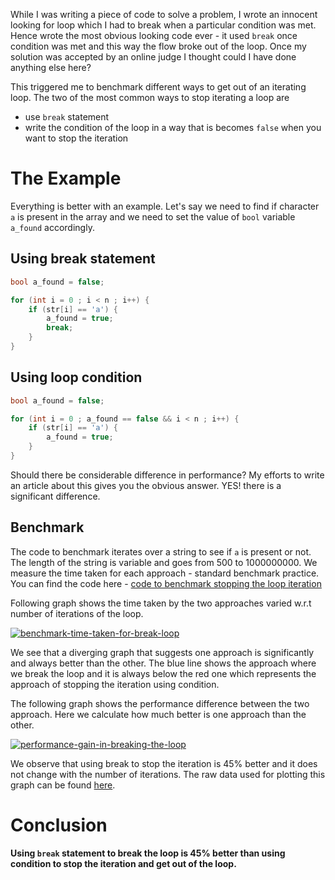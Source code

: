 While I was writing a piece of code to solve a problem, I wrote an innocent looking for loop which I had to break when a particular condition was met. Hence wrote the most obvious looking code ever - it used `break` once condition was met and this way the flow broke out of the loop. Once my solution was accepted by an online judge I thought could I have done anything else here?

This triggered me to benchmark different ways to get out of an iterating loop. The two of the most common ways to stop iterating a loop are

* use `break` statement
* write the condition of the loop in a way that is becomes `false` when you want to stop the iteration

# The Example

Everything is better with an example. Let's say we need to find if character `a` is present in the array and we need to set the value of `bool` variable `a_found` accordingly.

## Using break statement

```cpp
bool a_found = false;

for (int i = 0 ; i < n ; i++) {
    if (str[i] == 'a') {
    	a_found = true;
        break;
    }
}
```

## Using loop condition

```cpp
bool a_found = false;

for (int i = 0 ; a_found == false && i < n ; i++) {
    if (str[i] == 'a') {
    	a_found = true;
    }
}
```

Should there be considerable difference in performance? My efforts to write an article about this gives you the obvious answer. YES! there is a significant difference.

## Benchmark

The code to benchmark iterates over a string to see if `a` is present or not.  The length of the string is variable and goes from 500 to 1000000000. We measure the time taken for each approach - standard benchmark practice. You can find the code here - [code to benchmark stopping the loop iteration](https://gist.github.com/arpitbbhayani/d06cb7f4bb0cfdc8daa596dd77e8de10)

Following graph shows the time taken by the two approaches varied w.r.t number of iterations of the loop.

[ ![benchmark-time-taken-for-break-loop](https://user-images.githubusercontent.com/4745789/64257295-bdc36080-cf42-11e9-8ffa-783ca39c1a0f.png) ](https://user-images.githubusercontent.com/4745789/64257295-bdc36080-cf42-11e9-8ffa-783ca39c1a0f.png)

We see that a diverging graph that suggests one approach is significantly and always better than the other. The blue line shows the approach where we break the loop and it is always below the red one which represents the approach of stopping the iteration using condition.

The following graph shows the performance difference between the two approach. Here we calculate how much better is one approach than the other.

[ ![performance-gain-in-breaking-the-loop](https://user-images.githubusercontent.com/4745789/64257307-c4ea6e80-cf42-11e9-8da5-078287bfbca2.png) ](https://user-images.githubusercontent.com/4745789/64257307-c4ea6e80-cf42-11e9-8da5-078287bfbca2.png)

We observe that using break to stop the iteration is 45% better and it does not change with the number of iterations. The raw data used for plotting this graph can be found [here](https://plot.ly/\~arpitbbhayani/1).

# Conclusion

**Using `break` statement to break the loop is 45% better than using condition to stop the iteration and get out of the loop.**
